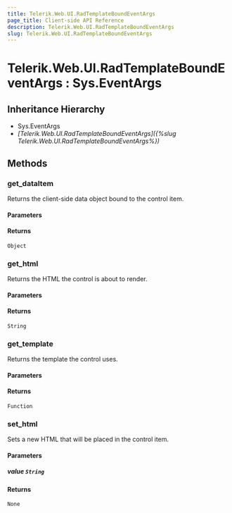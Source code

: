```yaml
---
title: Telerik.Web.UI.RadTemplateBoundEventArgs
page_title: Client-side API Reference
description: Telerik.Web.UI.RadTemplateBoundEventArgs
slug: Telerik.Web.UI.RadTemplateBoundEventArgs
---
```


# Telerik.Web.UI.RadTemplateBoundEventArgs : Sys.EventArgs 

## Inheritance Hierarchy

* Sys.EventArgs
* *[Telerik.Web.UI.RadTemplateBoundEventArgs]({%slug Telerik.Web.UI.RadTemplateBoundEventArgs%})*


## Methods

###  get_dataItem

Returns the client-side data object bound to the control item. 

#### Parameters

#### Returns

`Object` 

### get_html

Returns the HTML the control is about to render. 

#### Parameters

#### Returns

`String` 

### get_template

Returns the template the control uses.

#### Parameters

#### Returns

`Function` 

### set_html

Sets a new HTML that will be placed in the control item. 

#### Parameters

##### value `String`

#### Returns

`None` 




